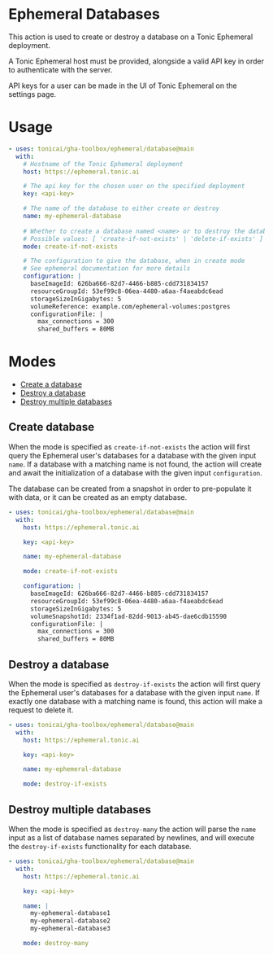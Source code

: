 # Ephemeral Databases

This action is used to create or destroy a database on a Tonic Ephemeral deployment.

A Tonic Ephemeral host must be provided, alongside a valid API key in order to authenticate with the server.

API keys for a user can be made in the UI of Tonic Ephemeral on the settings page.

# Usage

<!-- start usage -->
```yaml
- uses: tonicai/gha-toolbox/ephemeral/database@main
  with:
    # Hostname of the Tonic Ephemeral deployment
    host: https://ephemeral.tonic.ai

    # The api key for the chosen user on the specified deployment
    key: <api-key>

    # The name of the database to either create or destroy
    name: my-ephemeral-database
    
    # Whether to create a database named <name> or to destroy the database named <name>
    # Possible values: [ 'create-if-not-exists' | 'delete-if-exists' ]
    mode: create-if-not-exists

    # The configuration to give the database, when in create mode
    # See ephemeral documentation for more details
    configuration: |
      baseImageId: 626ba666-82d7-4466-b885-cdd731834157
      resourceGroupId: 53ef99c8-06ea-4480-a6aa-f4aeabdc6ead
      storageSizeInGigabytes: 5
      volumeReference: example.com/ephemeral-volumes:postgres
      configurationFile: |
        max_connections = 300
        shared_buffers = 80MB
```
<!-- end usage -->

# Modes

- [Create a database](#Create-a-database)
- [Destroy a database](#Destroy-a-database)
- [Destroy multiple databases](#Destroy-multiple-databases)

## Create database

When the mode is specified as `create-if-not-exists` the action will first query the Ephemeral user's databases for a database with the given input `name`.  If a database with a matching name is not found, the action will create and await the initialization of a database with the given input `configuration`.

The database can be created from a snapshot in order to pre-populate it with data, or it can be created as an empty database. 

```yaml
- uses: tonicai/gha-toolbox/ephemeral/database@main 
  with:
    host: https://ephemeral.tonic.ai

    key: <api-key>

    name: my-ephemeral-database    

    mode: create-if-not-exists

    configuration: |
      baseImageId: 626ba666-82d7-4466-b885-cdd731834157
      resourceGroupId: 53ef99c8-06ea-4480-a6aa-f4aeabdc6ead
      storageSizeInGigabytes: 5
      volumeSnapshotId: 2334f1ad-82dd-9013-ab45-dae6cdb15590
      configurationFile: |
        max_connections = 300
        shared_buffers = 80MB
```

## Destroy a database
When the mode is specified as `destroy-if-exists` the action will first query the Ephemeral user's databases for a database with the given input `name`.  If exactly one database with a matching name is found, this action will make a request to delete it.

```yaml
- uses: tonicai/gha-toolbox/ephemeral/database@main 
  with:
    host: https://ephemeral.tonic.ai

    key: <api-key> 

    name: my-ephemeral-database    

    mode: destroy-if-exists
```

## Destroy multiple databases
When the mode is specified as `destroy-many` the action will parse the `name` input as a list of database names separated by newlines, and will execute the `destroy-if-exists` functionality for each database.
```yaml
- uses: tonicai/gha-toolbox/ephemeral/database@main 
  with:
    host: https://ephemeral.tonic.ai

    key: <api-key> 

    name: |
      my-ephemeral-database1
      my-ephemeral-database2    
      my-ephemeral-database3

    mode: destroy-many
```
<!--
# License

TODO
-->
